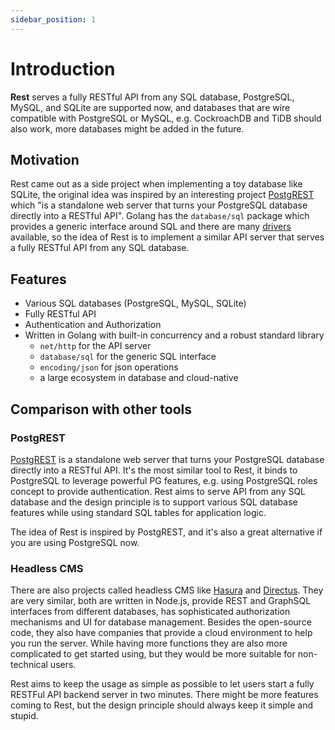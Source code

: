 ```yaml
---
sidebar_position: 1
---
```


# Introduction

**Rest** serves a fully RESTful API from any SQL database, PostgreSQL, MySQL, and SQLite are supported now, and databases that are wire compatible with PostgreSQL or MySQL, e.g. CockroachDB and TiDB should also work, more databases might be added in the future.


## Motivation

Rest came out as a side project when implementing a toy database like SQLite, the original idea was inspired by an interesting project [PostgREST](https://postgrest.org/en/stable/) which "is a standalone web server that turns your PostgreSQL database directly into a RESTful API". Golang has the `database/sql` package which provides a generic interface around SQL and there are many [drivers](https://github.com/golang/go/wiki/SQLDrivers) available, so the idea of Rest is to implement a similar API server that serves a fully RESTful API from any SQL database.

## Features
- Various SQL databases (PostgreSQL, MySQL, SQLite)
- Fully RESTful API
- Authentication and Authorization
- Written in Golang with built-in concurrency and a robust standard library
  - `net/http` for the API server
  - `database/sql` for the generic SQL interface
  - `encoding/json` for json operations
  - a large ecosystem in database and cloud-native

## Comparison with other tools

### PostgREST

[PostgREST](https://postgrest.org/en/stable/index.html) is a standalone web server that turns your PostgreSQL database directly into a RESTful API. It's the most similar tool to Rest, it binds to PostgreSQL to leverage powerful PG features, e.g. using PostgreSQL roles concept to provide authentication. Rest aims to serve API from any SQL database and the design principle is to support various SQL database features while using standard SQL tables for application logic.

The idea of Rest is inspired by PostgREST, and it's also a great alternative if you are using PostgreSQL now.

### Headless CMS

There are also projects called headless CMS like [Hasura](https://hasura.io/) and [Directus](https://directus.io/). They are very similar, both are written in Node.js, provide REST and GraphSQL interfaces from different databases, has sophisticated authorization mechanisms and UI for database management. Besides the open-source code, they also have companies that provide a cloud environment to help you run the server. While having more functions they are also more complicated to get started using, but they would be more suitable for non-technical users.

Rest aims to keep the usage as simple as possible to let users start a fully RESTFul API backend server in two minutes. There might be more features coming to Rest, but the design principle should always keep it simple and stupid.

